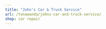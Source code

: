 ```yaml
---
title: "John's Car & Truck Service"
url: /tonawanda/johns-car-and-truck-service/
shop: car repair
---
```

